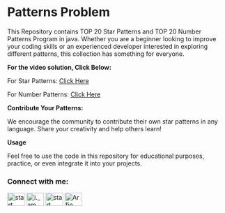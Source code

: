 
# Patterns Problem

This Repository contains TOP 20 Star Patterns and TOP 20 Number Patterns Program in java. 
Whether you are a beginner looking to improve your coding skills or an experienced developer interested in exploring different patterns, this collection has something for everyone.


**For the video solution, Click Below:**

For Star Patterns: <a href="https://www.youtube.com/watch?v=psQmOFb23Ok&t=388s"> Click Here </a> <br>

For Number Patterns: <a href="https://www.youtube.com/watch?v=psQmOFb23Ok&t=388s"> Click Here </a> <br>


**Contribute Your Patterns:**

 We encourage the community to contribute their own star patterns in any language. Share your creativity and help others learn!

**Usage**

Feel free to use the code in this repository for educational purposes, practice, or even integrate it into your projects. 



<h3 align="left">Connect with me:</h3>
<p align="left">
<a href="https://twitter.com/@StartPracticing" target="blank"><img align="center" src="https://raw.githubusercontent.com/rahuldkjain/github-profile-readme-generator/master/src/images/icons/Social/twitter.svg" alt="start practicing" height="30" width="40" /></a>
<a href="https://instagram.com/i._am._arfin" target="blank"><img align="center" src="https://raw.githubusercontent.com/rahuldkjain/github-profile-readme-generator/master/src/images/icons/Social/instagram.svg" alt="i._am._arfin" height="30" width="40" /></a>
<a href="https://www.youtube.com/c/start practicing" target="blank"><img align="center" src="https://raw.githubusercontent.com/rahuldkjain/github-profile-readme-generator/master/src/images/icons/Social/youtube.svg" alt="start practicing" height="30" width="40" /></a>
<a href="https://www.linkedin.com/in/arfin-parween/" target="blank"><img align="center" src="https://i.stack.imgur.com/gVE0j.png" alt="Arfin Parween" height="30" width="40" /></a>
